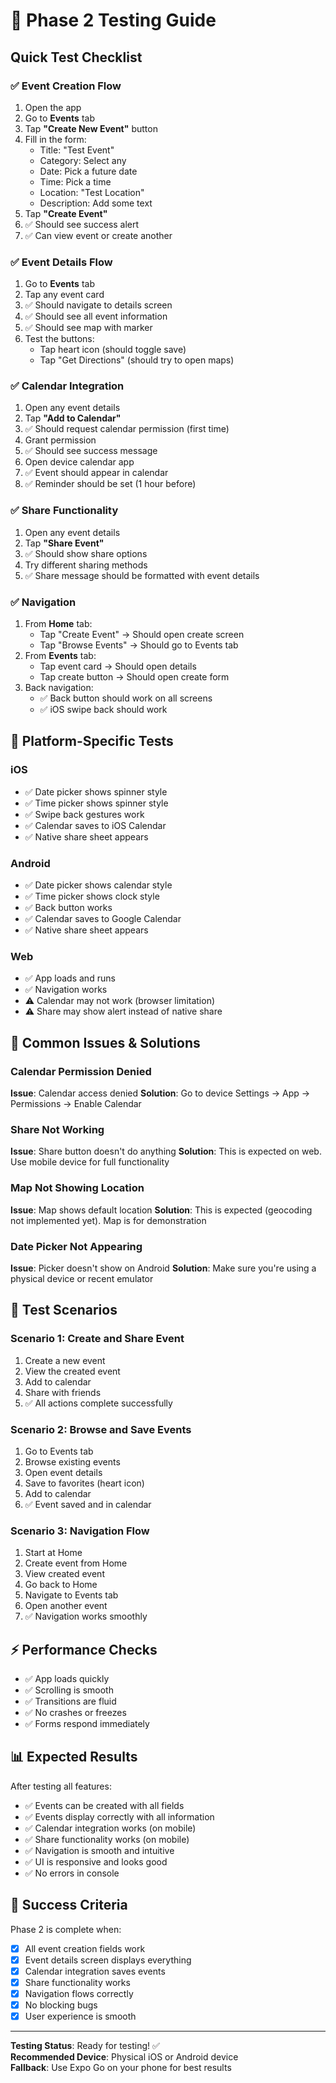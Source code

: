 # 🧪 Phase 2 Testing Guide

## Quick Test Checklist

### ✅ Event Creation Flow

1. Open the app
2. Go to **Events** tab
3. Tap **"Create New Event"** button
4. Fill in the form:
   - Title: "Test Event"
   - Category: Select any
   - Date: Pick a future date
   - Time: Pick a time
   - Location: "Test Location"
   - Description: Add some text
5. Tap **"Create Event"**
6. ✅ Should see success alert
7. ✅ Can view event or create another

### ✅ Event Details Flow

1. Go to **Events** tab
2. Tap any event card
3. ✅ Should navigate to details screen
4. ✅ Should see all event information
5. ✅ Should see map with marker
6. Test the buttons:
   - Tap heart icon (should toggle save)
   - Tap "Get Directions" (should try to open maps)

### ✅ Calendar Integration

1. Open any event details
2. Tap **"Add to Calendar"**
3. ✅ Should request calendar permission (first time)
4. Grant permission
5. ✅ Should see success message
6. Open device calendar app
7. ✅ Event should appear in calendar
8. ✅ Reminder should be set (1 hour before)

### ✅ Share Functionality

1. Open any event details
2. Tap **"Share Event"**
3. ✅ Should show share options
4. Try different sharing methods
5. ✅ Share message should be formatted with event details

### ✅ Navigation

1. From **Home** tab:
   - Tap "Create Event" → Should open create screen
   - Tap "Browse Events" → Should go to Events tab
2. From **Events** tab:
   - Tap event card → Should open details
   - Tap create button → Should open create form
3. Back navigation:
   - ✅ Back button should work on all screens
   - ✅ iOS swipe back should work

## 📱 Platform-Specific Tests

### iOS

- ✅ Date picker shows spinner style
- ✅ Time picker shows spinner style
- ✅ Swipe back gestures work
- ✅ Calendar saves to iOS Calendar
- ✅ Native share sheet appears

### Android

- ✅ Date picker shows calendar style
- ✅ Time picker shows clock style
- ✅ Back button works
- ✅ Calendar saves to Google Calendar
- ✅ Native share sheet appears

### Web

- ✅ App loads and runs
- ✅ Navigation works
- ⚠️ Calendar may not work (browser limitation)
- ⚠️ Share may show alert instead of native share

## 🐛 Common Issues & Solutions

### Calendar Permission Denied

**Issue**: Calendar access denied
**Solution**: Go to device Settings → App → Permissions → Enable Calendar

### Share Not Working

**Issue**: Share button doesn't do anything
**Solution**: This is expected on web. Use mobile device for full functionality

### Map Not Showing Location

**Issue**: Map shows default location
**Solution**: This is expected (geocoding not implemented yet). Map is for demonstration

### Date Picker Not Appearing

**Issue**: Picker doesn't show on Android
**Solution**: Make sure you're using a physical device or recent emulator

## 🎯 Test Scenarios

### Scenario 1: Create and Share Event

1. Create a new event
2. View the created event
3. Add to calendar
4. Share with friends
5. ✅ All actions complete successfully

### Scenario 2: Browse and Save Events

1. Go to Events tab
2. Browse existing events
3. Open event details
4. Save to favorites (heart icon)
5. Add to calendar
6. ✅ Event saved and in calendar

### Scenario 3: Navigation Flow

1. Start at Home
2. Create event from Home
3. View created event
4. Go back to Home
5. Navigate to Events tab
6. Open another event
7. ✅ Navigation works smoothly

## ⚡ Performance Checks

- ✅ App loads quickly
- ✅ Scrolling is smooth
- ✅ Transitions are fluid
- ✅ No crashes or freezes
- ✅ Forms respond immediately

## 📊 Expected Results

After testing all features:

- ✅ Events can be created with all fields
- ✅ Events display correctly with all information
- ✅ Calendar integration works (on mobile)
- ✅ Share functionality works (on mobile)
- ✅ Navigation is smooth and intuitive
- ✅ UI is responsive and looks good
- ✅ No errors in console

## 🎉 Success Criteria

Phase 2 is complete when:

- [x] All event creation fields work
- [x] Event details screen displays everything
- [x] Calendar integration saves events
- [x] Share functionality works
- [x] Navigation flows correctly
- [x] No blocking bugs
- [x] User experience is smooth

---

**Testing Status**: Ready for testing! ✅  
**Recommended Device**: Physical iOS or Android device  
**Fallback**: Use Expo Go on your phone for best results
